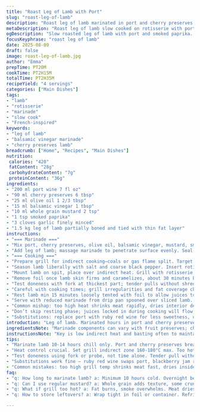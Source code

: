 ```yaml
---
title: "Roast Leg of Lamb with Port"
slug: "roast-leg-of-lamb"
description: "Roast leg of lamb marinated in port and cherry preserves with a twist of balsamic vinegar and smoked paprika. Slow cooked over indirect heat with frequent basting from the reserved marinade. Uses oil and whole grain mustard—mustard seed texture stays. Garlic minced fine for deep flavor. Partial boning and trussing helps even cooking, fat layer melts gradually, skin crisps. Avoids dairy, gluten, eggs, nuts. Aroma intense, meat tender, glossy glaze with subtle smoky-honey notes. Visual cues more reliable than time; muscle fibers soften, edges caramelize. Serve with pan juices infused from marinade and fat drippings."
metaDescription: "Roast leg of lamb slow cooked on rotisserie with port, cherry preserves, balsamic vinegar, smoked paprika. Fat crisps, meat tender, rich glaze forms."
ogDescription: "Slow roasted leg of lamb with port and smoked paprika. Fat crisps, skin caramelizes, basted often. Visual doneness cues beat clock every time."
focusKeyphrase: "roast leg of lamb"
date: 2025-08-09
draft: false
image: roast-leg-of-lamb.jpg
author: "Emma"
prepTime: PT20M
cookTime: PT2H15M
totalTime: PT2H35M
recipeYield: "4 servings"
categories: ["Main Dishes"]
tags:
- "lamb"
- "rotisserie"
- "marinade"
- "slow cook"
- "French-inspired"
keywords:
- "leg of lamb"
- "balsamic vinegar marinade"
- "cherry preserves lamb"
breadcrumb: ["Home", "Recipes", "Main Dishes"]
nutrition: 
 calories: "420"
 fatContent: "28g"
 carbohydrateContent: "7g"
 proteinContent: "36g"
ingredients:
- "200 ml port wine 7 fl oz"
- "90 ml cherry preserves 6 tbsp"
- "25 ml olive oil 1 2/3 tbsp"
- "15 ml balsamic vinegar 1 tbsp"
- "10 ml whole grain mustard 2 tsp"
- "1 tsp smoked paprika"
- "3 cloves garlic finely minced"
- "1.5 kg leg of lamb partially boned and tied with thin fat layer"
instructions:
- "=== Marinade ==="
- "Mix port, cherry preserves, olive oil, balsamic vinegar, mustard, smoked paprika, garlic in sizable glass or plastic container. Blend well; preserves must dissolve in port for even coating."
- "Add leg of lamb; massage marinade to penetrate surface evenly. Seal container or heavy-duty bag flush with air. Chill 10-14 hours; overnight best to maximize flavor and tenderize meat fibers."
- "=== Cooking ==="
- "Prepare grill for indirect cooking—coals or gas flame split. Target moderate heat zone around 160-180°C. Too hot and fat burns, too low means drying. Pat lamb dry from marinade, keep marinade for basting."
- "Season lamb liberally with salt and coarse black pepper. Insert rotisserie spit through center to ensure balanced turn. Wrap top of lamb with foil only if fat layer looks thin and starting to burn during initial cooking to protect moistness."
- "Mount lamb on spit, place over indirect heat. Grill with rotisserie on for 75 to 90 minutes. Listen for steady rotation sound. After first hour, check color beneath foil and fat clarity. Start basting every 20 minutes with reserved marinade, adding splash of water if marinade dries too fast in pan underneath."
- "Remove foil once lamb skin firms and caramelizes, about 30 minutes before end. Continue turning and basting regularly. Skins should crisp and darken but not char—watch closely."
- "Test doneness with fork at thickest part; tender pulls without shredding means perfect. Internal temp target 60-65°C for medium rare to medium, depending on muscle thickness and personal preference. Carryover heat will rise a few degrees resting off heat."
- "Careful with cooking times; grill irregularities and fat coverage change speeds. Smell rich lamb and cherry with balsamic hints. Juices in drip pan should thicken slightly, simmer gently to reduce if too liquidy—don’t burn."
- "Rest lamb min 15 minutes loosely tented with foil to allow juices to redistribute. Slice against grain, meat fibers should part with little effort."
- "Serve with reduced marinade from drip pan spooned over sliced lamb. Good with roasted baby potatoes or simple green salad. Reminds me of a summer evening when charred fat met sweet tartness—note balance always delicate."
- "Common mishap: too high heat shrinks meat rapidly, dries interior despite juicy exterior. Mistake seen often with impatient cooks rushing grill setup. Patience pays, flavor intensifies with slow roasting and frequent basting."
- "Don’t skip resting phase; juices locked in during cooking will flow out if sliced too soon."
- "Substitutions: replace port with ruby red wine for less sweetness, or cherry preserves with blackberry jam for tartness twist. Smoked paprika replaces black pepper for mild warmth and subtle smokiness. Balsamic vinegar edges up acid, provides depth beyond mustard bite."
introduction: "Leg of lamb. Marinated hours in port and cherry preserves, thick, slow turn on rotisserie. Fat crisps slowly, garlic and mustard punch from within. I learned—more sugar in marinade risks burning; adding balsamic calms that edge. Smoked paprika gives warmth yet no overpowering heat. Watch color shift; edges bronze, the skin crackles. Too impatient, it comes dry. Patience rewards. This cook method perfects balance of tenderness and caramelization. Fat layer doesn't just protect, it flavors. Basting keeps lamb juicy and juices thick on drippings below for a rich sauce. Every minute counts but watch, smell, feel meat doneness. The difference between dinner and disaster."
ingredientsNote: "Marinade components can vary with fruit preserves; cherry is classic but blackberry or fig jam add nuances. Port wine contributes sweetness and acidity but a ruby wine works as well for less richness. Always mince garlic fine—it disperses flavor rather than large raw bites. Whole grain mustard seeds add texture and rustic bite; if unavailable, Dijon works but slightly less crunchy. Smoked paprika adds earthiness and warmth but use sparingly to avoid overshadowing lamb. Olive oil helps marinade cling and fat solubilizes flavors during cooking. Partial boning speeds cooking but keep fat layer intact—renders slowly, bastes meat. Fresh herbs like rosemary or thyme can be added for aromatic lift—omit for allergy sensitive diets."
instructionsNote: "Key is low indirect heat and basting often to maintain moisture and build glaze gradually. Start with covered meat (foil) if fat layer is thin or starting to burn early. Watch grill temp; too high chars exterior before inside properly cooks. Rotate evenly on rotisserie for uniform cook—uneven turning cooks one side dry. Use drip pan under meat to catch marinade; add water if marinade burns or reduces too fast. Final uncovered phase crisps skin, develop color. Testing with fork or probe is more reliable than clock—look for juices clear, meat fiber softness, skin crispness. Resting after cook crucial to redistribute juices—don’t slice right away. Serve with pan sauce made from marinade drippings reduced gently on heat, stirring constantly to prevent burning. Good insight comes from experience—trust senses over strict times."
tips:
- "Marinate lamb 10-14 hours chill only. Port and cherry preserves break down fibers, adds rich tang. Mince garlic fine to avoid raw bites. Mustard seeds keep texture, Dijon if no whole grain. Oil coats meat, prevents drying, helps glaze stick. Partial boning eases even cooking, fat melts slowly underneath. Skip herbs if allergies. Marinade balance key - too sweet burns fast on grill. Adjust sugar levels if needed."
- "Heat control crucial. Set grill indirect zone 160-180°C max. Too hot burns fat early, dries meat inside. Rotate lamb evenly on spit; uneven turning = dry one side. Baste every 20 minutes with marinade, add splash water if drying. Foil cover top only if fat threatens to burn too soon. Remove foil for crispy skin about 30 minutes before finish. Watch color shifts - bronze edges, crisp skin, no char. Smell smoke and balsamic hint for cues."
- "Test doneness using fork or probe, not time alone. Tender pull without shredding = medium rare to medium. Internal temp goal 60-65°C depending on thickness. Carryover heat raises temp off grill. Rest lamb loosely tented 15 minutes minimum. Juices redistribute, slice against grain for fibers to part easily. Slicing too early spills flavorful juices, dries meat. Pan juices reduce slowly to glaze; don’t burn, stir constantly."
- "Substitutions work fine — ruby red wine swaps port, blackberry jam replaces cherry preserves. Smoked paprika can replace black pepper if mild warmth preferred. Balsamic vinegar sharpens acid; could use sherry or red wine vinegar but may shift flavor balance. Mustard seeds add crunch and rustic texture; smooth Dijon fine but less bite. If partial boning not an option, monitor fat rendering closely; thick fat needs slow melt to avoid chewy layers."
- "Common mistakes: too high grill temp shrinks meat fast, dries inside despite crust. Impatient cooks rush setup, forcing faster cook = uneven results. Use drip pan for marinade catch, add water if sugars boil off too quick. Final uncovered phase critical for crisp skin. Don’t skip resting, juices will run out otherwise. Listen for steady rotisserie sound — rattles or stops signal uneven balance or slipping meat. Better slow and steady, watch closely not timer."
faq:
- "q: How long to marinate lamb? a: Minimum 10 hours cold. Overnight better. Too short means less flavor soak-in. Sugar in cherry needs time dissolve. Garlic and mustard distribute over time. Skip if rushed but lose depth."
- "q: Can I use regular mustard? a: Whole grain adds texture, some crunch. Dijon smoother, less rustic. Both work but alter mouthfeel slightly. If allergic, omit, increase smoked paprika for warmth. Texture loss noticeable but no big drama."
- "q: What if grill too hot? a: Fat burns, smoke overwhelms. Meat dries inside even if crust looks good. Reduce heat, use foil early to protect fat layer from flare-ups. Add water to drip pan cool sugars. Better slow cook than char fast."
- "q: How to store leftovers? a: Wrap tight in foil or container. Refrigerate up to 3 days max. Reheat slow in oven, covered to keep moisture. Freeze sliced in airtight bags, thaw overnight fridge. Juices separate on cooling—recombine before warming."

---
```

